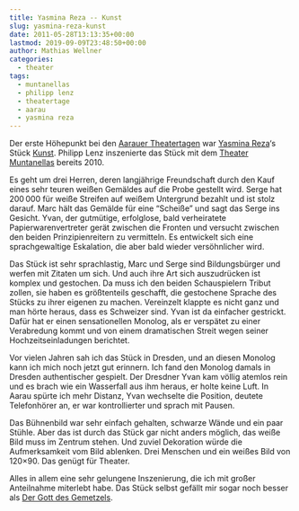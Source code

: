 ```yaml
---
title: Yasmina Reza -- Kunst
slug: yasmina-reza-kunst
date: 2011-05-28T13:13:35+00:00
lastmod: 2019-09-09T23:48:50+00:00
author: Mathias Wellner
categories:
  - theater
tags:
  - muntanellas
  - philipp lenz
  - theatertage
  - aarau
  - yasmina reza
---
```

Der erste Höhepunkt bei den [Aarauer Theatertagen](http://www.theatertage.ch) war [Yasmina Reza](https://de.wikipedia.org/wiki/Yasmina_Reza)&#8216;s Stück [Kunst](http://de.wikipedia.org/wiki/Kunst_%28Drama%29). Philipp Lenz inszenierte das Stück mit dem [Theater Muntanellas](http://www.muntanellas.ch/) bereits 2010. 

Es geht um drei Herren, deren langjährige Freundschaft durch den Kauf eines sehr teuren weißen Gemäldes auf die Probe gestellt wird. Serge hat 200&thinsp;000 für weiße Streifen auf weißem Untergrund bezahlt und ist stolz darauf. Marc hält das Gemälde für eine &#8220;Scheiße&#8221; und sagt das Serge ins Gesicht. Yvan, der gutmütige, erfolglose, bald verheiratete Papierwarenvertreter gerät zwischen die Fronten und versucht zwischen den beiden Prinzipienreitern zu vermitteln. Es entwickelt sich eine sprachgewaltige Eskalation, die aber bald wieder versöhnlicher wird. 

Das Stück ist sehr sprachlastig, Marc und Serge sind Bildungsbürger und werfen mit Zitaten um sich. Und auch ihre Art sich auszudrücken ist komplex und gestochen. Da muss ich den beiden Schauspielern Tribut zollen, sie haben es größtenteils geschafft, die gestochene Sprache des Stücks zu ihrer eigenen zu machen. Vereinzelt klappte es nicht ganz und man hörte heraus, dass es Schweizer sind. Yvan ist da einfacher gestrickt. Dafür hat er einen sensationellen Monolog, als er verspätet zu einer Verabredung kommt und von einem dramatischen Streit wegen seiner Hochzeitseinladungen berichtet. 

Vor vielen Jahren sah ich das Stück in Dresden, und an diesen Monolog kann ich mich noch jetzt gut erinnern. Ich fand den Monolog damals in Dresden authentischer gespielt. Der Dresdner Yvan kam völlig atemlos rein und es brach wie ein Wasserfall aus ihm heraus, er holte keine Luft. In Aarau spürte ich mehr Distanz, Yvan wechselte die Position, deutete Telefonhörer an, er war kontrollierter und sprach mit Pausen. 

Das Bühnenbild war sehr einfach gehalten, schwarze Wände und ein paar Stühle. Aber das ist durch das Stück gar nicht anders möglich, das weiße Bild muss im Zentrum stehen. Und zuviel Dekoration würde die Aufmerksamkeit vom Bild ablenken. Drei Menschen und ein weißes Bild von 120&#215;90. Das genügt für Theater. 

Alles in allem eine sehr gelungene Inszenierung, die ich mit großer Anteilnahme miterlebt habe. Das Stück selbst gefällt mir sogar noch besser als [Der Gott des Gemetzels](http://de.wikipedia.org/wiki/Der_Gott_des_Gemetzels). 
